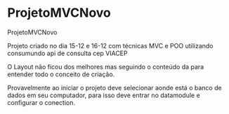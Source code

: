 # ProjetoMVCNovo
ProjetoMVCNovo

Projeto criado no dia 15-12 e 16-12
com técnicas MVC e POO utilizando consumundo api de consulta cep VIACEP

O Layout não ficou dos melhores mas seguindo o conteúdo da para entender todo o conceito de criação.

Provavelmente ao iniciar o projeto deve selecionar aonde está o banco de dados em seu computador, para isso deve entrar no datamodule e configurar o conection.

